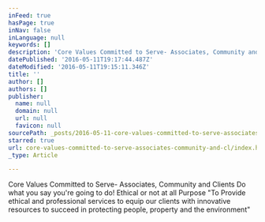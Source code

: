 ```yaml
---
inFeed: true
hasPage: true
inNav: false
inLanguage: null
keywords: []
description: 'Core Values Committed to Serve- Associates, Community and Clients Do what you say you’re going to do! Ethical or not at all Purpose “To Provide ethical and professional services to equip our clients with innovative resources to succeed in protecting people, property and the environment”'
datePublished: '2016-05-11T19:17:44.487Z'
dateModified: '2016-05-11T19:15:11.346Z'
title: ''
author: []
authors: []
publisher:
  name: null
  domain: null
  url: null
  favicon: null
sourcePath: _posts/2016-05-11-core-values-committed-to-serve-associates-community-and-cl.md
starred: true
url: core-values-committed-to-serve-associates-community-and-cl/index.html
_type: Article

---
```

Core Values Committed to Serve- Associates, Community and Clients Do what you say you're going to do! Ethical or not at all Purpose "To Provide ethical and professional services to equip our clients with innovative resources to succeed in protecting people, property and the environment"